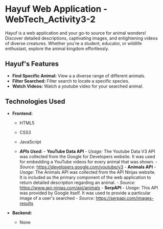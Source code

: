 # Hayuf Web Application - WebTech_Activity3-2

Hayuf is a web application and your go-to source for animal wonders!
Discover detailed descriptions, captivating images, and enlightening
videos of diverse creatures. Whether you're a student, educator, or
wildlife enthusiast, explore the animal kingdom effortlessly.

## Hayuf's Features

- **Find Specific Animal:** View a a diverse range of different animals.
- **Filter Searched:** Filter search to locate a specific species.
- **Watch Videos:** Watch a youtube video for your searched animal.

## Technologies Used

- **Frontend:**
  - HTML5
  - CSS3
  - JavaScript

  - ***APIs Used:***
        - **YouTube Data API**
        - *Usage:* The Youtube Data V3 API was collected from the Google for Developers website.
        It was used for embedding a YouTube videos for every animal that was shown.
        - *Source:* https://developers.google.com/youtube/v3
        - **Animals API**
        - *Usage:* The Animals API was collected from the API Ninjas website.
        It is included as the primary component of the web application to return detailed description
        regarding an animal.
        - *Source:* https://www.api-ninjas.com/api/animals
        - **SerpAPI**
        - *Usage:* This API was provided by Google itself. It was used to provide a particular
        image of a user's searched
        - *Source:* https://serpapi.com/images-results

- **Backend:**
  - None

